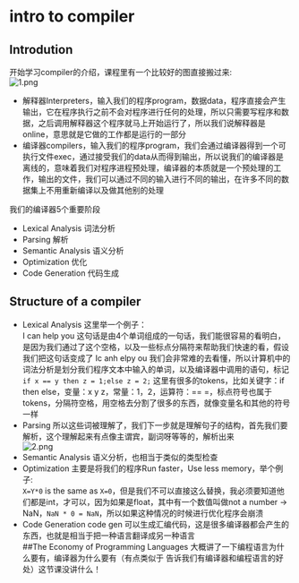 # intro to compiler
## Introdution
开始学习compiler的介绍，课程里有一个比较好的图直接搬过来:  
![1.png](https://i.loli.net/2020/12/14/uI3y9LEzvMOB42i.jpg)  
- 解释器Interpreters，输入我们的程序program，数据data，程序直接会产生输出，它在程序执行之前不会对程序进行任何的处理，所以只需要写程序和数据，之后调用解释器这个程序就马上开始运行了，所以我们说解释器是online，意思就是它做的工作都是运行的一部分  
- 编译器compilers，输入我们的程序program，我们会通过编译器得到一个可执行文件exec，通过接受我们的data从而得到输出，所以说我们的编译器是离线的，意味着我们对程序进程预处理，编译器的本质就是一个预处理的工作，输出的文件，我们可以通过不同的输入进行不同的输出，在许多不同的数据集上不用重新编译以及做其他别的处理  

我们的编译器5个重要阶段
- Lexical Analysis  词法分析
- Parsing           解析
- Semantic Analysis 语义分析
- Optimization      优化
- Code Generation   代码生成
## Structure of a compiler
- Lexical Analysis
这里举一个例子：  
I can help you 这句话是由4个单词组成的一句话，我们能很容易的看明白，是因为我们通过了这个空格，以及一些标点分隔符来帮助我们快速的看，假设我们把这句话变成了 Ic anh elpy ou 我们会非常难的去看懂，所以计算机中的词法分析是划分我们程序文本中输入的单词，以及编译器中调用的语句，标记  
`if x == y then z = 1;else z = 2;` 这里有很多的tokens，比如关键字：if then else，变量：x y z，常量：1，2，运算符：== =，标点符号也属于tokens，分隔符空格，用空格去分割了很多的东西，就像变量名和其他的符号一样  
- Parsing 
所以这些词被理解了，我们下一步就是理解句子的结构，首先我们要解析，这个理解起来有点像主谓宾，副词呀等等的，解析出来  
![2.png](https://i.loli.net/2020/12/14/dnpKejNrYmazE71.jpg)  
- Semantic Analysis
语义分析，也相当于类似的类型检查
- Optimization 
主要是将我们的程序Run faster，Use less memory，举个例子:  
`X=Y*0` is the same as `X=0`，但是我们不可以直接这么替换，我必须要知道他们都是int，才可以，因为如果是float，其中有一个数值叫做not a number -> NaN，`NaN * 0 = NaN`，所以如果这种情况的时候进行优化程序会崩溃  
- Code Generation
code gen 可以生成汇编代码，这是很多编译器都会产生的东西，也就是相当于把一种语言翻译成另一种语言  
##The Economy of Programming Languages
大概讲了一下编程语言为什么要有，编译器为什么要有（有点类似于 告诉我们有编译器和编程语言的好处）这节课没讲什么！
